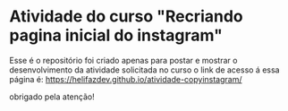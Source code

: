 # Atividade do curso "Recriando pagina inicial do instagram"

Esse é o repositório foi criado apenas para postar e mostrar o desenvolvimento da atividade solicitada no curso
o link de acesso á essa página é: https://helifazdev.github.io/atividade-copyinstagram/

obrigado pela atenção!
